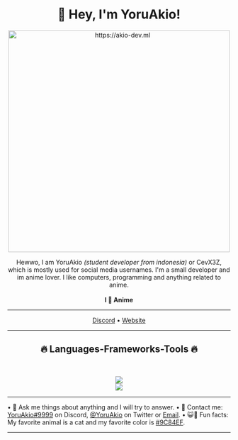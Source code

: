 <h1 align="center">👋 Hey, I'm YoruAkio!</h1>

<div align="center">
    <img
        src="https://lanyard-profile-readme.vercel.app/api/919841186246692886?theme=dark&bg=161b22&animated=false&hideDiscrim=true&borderRadius=5px&idleMessage=Probably%20doing%20something%20else..."
        href="https://akio-dev.ml"
        alt="https://akio-dev.ml"
        width="500"
    />
</div>

<p align="center">
    Hewwo, I am YoruAkio <i>(student developer from indonesia)</i> or CevX3Z,
    which is mostly used for social media usernames. I'm a small developer and
    im anime lover. I like computers, programming and anything related to
    anime.<br /><br /><strong>I 💜 Anime</strong>
</p>

<hr />

<p align="center">
    <a href="https://go.yoruakio.me/discord">Discord</a> •
    <a href="https://yoruakio.me">Website</a>
</p>

<hr />

<h2 align="center">🔥 Languages-Frameworks-Tools 🔥</h2>
<br />
<p align="center">
    <a href="https://skillicons.dev">
        <img
            src="https://skillicons.dev/icons?i=js,ts,html,css,python,nodejs,react,express,electron,nextjs"
        /><br />
        <img
            src="https://skillicons.dev/icons?i=git,vscode,github,discord,blender,ai,ps,ae,pr"
        />
    </a>
</p>

<hr />

• 💭 Ask me things about anything and I will try to answer.
• 📇 Contact me: [YoruAkio#9999](https://go.yoruakio.me/discord) on Discord, [@YoruAkio](https://go.yoruakio.me/twitter) on Twitter or [Email](https://go.yoruakio.me/mail).
• 😺💜 Fun facts: My favorite animal is a cat and my favorite color is [#9C84EF](https://color-hex.com/color/9c84ef).

<hr />

